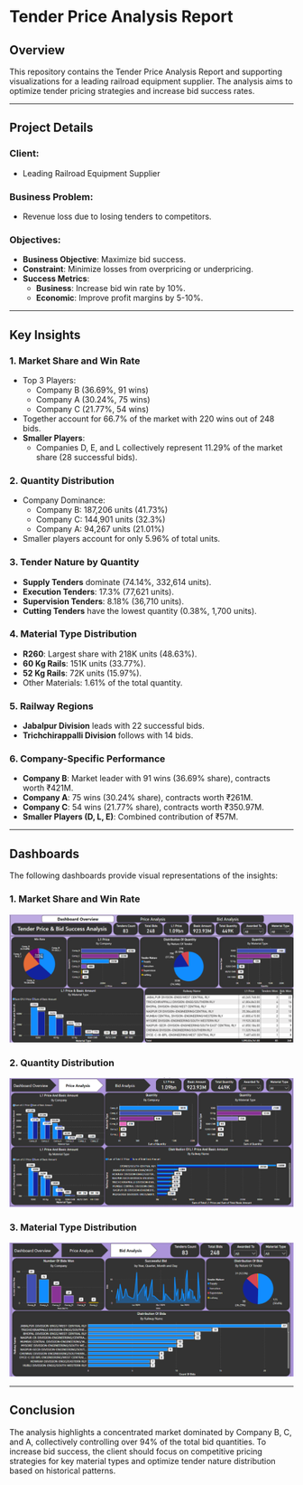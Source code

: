 # Tender Price Analysis Report

## Overview
This repository contains the Tender Price Analysis Report and supporting visualizations for a leading railroad equipment supplier. The analysis aims to optimize tender pricing strategies and increase bid success rates.

---

## Project Details

### Client:
- Leading Railroad Equipment Supplier

### Business Problem:
- Revenue loss due to losing tenders to competitors.

### Objectives:
- **Business Objective**: Maximize bid success.
- **Constraint**: Minimize losses from overpricing or underpricing.
- **Success Metrics**:
  - **Business**: Increase bid win rate by 10%.
  - **Economic**: Improve profit margins by 5-10%.

---

## Key Insights

### 1. Market Share and Win Rate
- Top 3 Players: 
  - Company B (36.69%, 91 wins)
  - Company A (30.24%, 75 wins)
  - Company C (21.77%, 54 wins)
- Together account for 66.7% of the market with 220 wins out of 248 bids.
- **Smaller Players**: 
  - Companies D, E, and L collectively represent 11.29% of the market share (28 successful bids).

### 2. Quantity Distribution
- Company Dominance:
  - Company B: 187,206 units (41.73%)
  - Company C: 144,901 units (32.3%)
  - Company A: 94,267 units (21.01%)
- Smaller players account for only 5.96% of total units.

### 3. Tender Nature by Quantity
- **Supply Tenders** dominate (74.14%, 332,614 units).
- **Execution Tenders**: 17.3% (77,621 units).
- **Supervision Tenders**: 8.18% (36,710 units).
- **Cutting Tenders** have the lowest quantity (0.38%, 1,700 units).

### 4. Material Type Distribution
- **R260**: Largest share with 218K units (48.63%).
- **60 Kg Rails**: 151K units (33.77%).
- **52 Kg Rails**: 72K units (15.97%).
- Other Materials: 1.61% of the total quantity.

### 5. Railway Regions
- **Jabalpur Division** leads with 22 successful bids.
- **Trichchirappalli Division** follows with 14 bids.

### 6. Company-Specific Performance
- **Company B**: Market leader with 91 wins (36.69% share), contracts worth ₹421M.
- **Company A**: 75 wins (30.24% share), contracts worth ₹261M.
- **Company C**: 54 wins (21.77% share), contracts worth ₹350.97M.
- **Smaller Players (D, L, E)**: Combined contribution of ₹57M.

---

## Dashboards

The following dashboards provide visual representations of the insights:

### 1. Market Share and Win Rate
![Market Share Dashboard](https://github.com/jaybourasi/Tender-Pricing-And-Bid-Analysis/blob/main/Images/Overview.png)

### 2. Quantity Distribution
![Quantity Distribution Dashboard](https://github.com/jaybourasi/Tender-Pricing-And-Bid-Analysis/blob/main/Images/Price%20Analysis.png)

### 3. Material Type Distribution
![Material Type Dashboard](https://github.com/jaybourasi/Tender-Pricing-And-Bid-Analysis/blob/main/Images/Bid%20Analysis.png)

---

## Conclusion
The analysis highlights a concentrated market dominated by Company B, C, and A, collectively controlling over 94% of the total bid quantities. To increase bid success, the client should focus on competitive pricing strategies for key material types and optimize tender nature distribution based on historical patterns.
